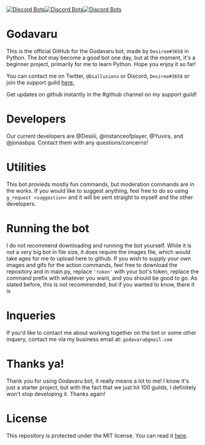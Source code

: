 [![Discord Bots](https://discordbots.org/api/widget/status/311810096336470017.png)](https://discordbots.org/bot/311810096336470017)[![Discord Bots](https://discordbots.org/api/widget/servers/311810096336470017.png?noavatar=true)](https://discordbots.org/bot/311810096336470017)[![Discord Bots](https://discordbots.org/api/widget/owner/311810096336470017.png?noavatar=true)](https://discordbots.org/bot/311810096336470017)
# Godavaru
This is the official GitHub for the Godavaru bot, made by `Desiree#3658` in Python.
The bot may become a good bot one day, but at the moment, it's a beginner project, primarily for me to learn Python. Hope you enjoy it so far!

You can contact me on Twitter, `@Diallusions` or Discord, `Desiree#3658` or join the support guild [here.]( https://discord.gg/ewvvKHM) 

Get updates on github instantly in the #github channel on my support guild!

# Developers
Our current developers are @Desiiii, @instanceofplayer, @Yuvira, and @jonasbpa. Contact them with any questions/concerns!

# Utilities
This bot provieds mostly fun commands, but moderation commands are in the works. If you would like to suggest anything, feel free to do so using `g_request <suggestion>` and it will be sent straight to myself and the other developers.

# Running the bot
I do not recommend downloading and running the bot yourself. While it is not a very big bot in file size, it does require the images file, which would take ages for me to upload here to github. If you wish to supply your own images and gifs for the action commands, feel free to download the repository and in main.py, replace `'token'` with your bot's token, replace the command prefix with whatever you want, and you should be good to go. As stated before, this is not recommended, but if you wanted to know, there it is

# Inqueries
If you'd like to contact me about working together on the bot or some other inquery, contact me via my business email at: `godavaru@gmail.com`

# Thanks ya!
Thank you for using Godavaru bot, it really means a lot to me! I know it's just a starter project, but with the fact that we just hit 100 guilds, I definitely won't stop developing it. Thanks again!

# License
This repository is protected under the MIT license. You can read it [here](https://github.com/Desiiii/Godavaru/blob/master/LICENSE.md).
